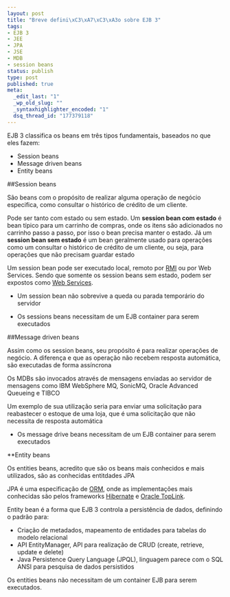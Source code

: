 ```yaml
--- 
layout: post
title: "Breve defini\xC3\xA7\xC3\xA3o sobre EJB 3"
tags: 
- EJB 3
- JEE
- JPA
- JSE
- MDB
- session beans
status: publish
type: post
published: true
meta: 
  _edit_last: "1"
  _wp_old_slug: ""
  _syntaxhighlighter_encoded: "1"
  dsq_thread_id: "177379118"
---
```

EJB 3 classifica os beans em três tipos fundamentais, baseados no que eles fazem:

* Session beans
* Message driven beans
* Entity beans

##Session beans

São beans com o propósito de realizar alguma operação de negócio  especifica, como consultar o histórico de crédito de um cliente.

Pode ser tanto com estado ou sem estado. Um **session bean com estado** é bean típico para um carrinho de compras, onde os itens são adicionados no  carrinho passo a passo, por isso o bean precisa manter o estado. Já um **session bean sem estado** é um bean geralmente usado para operações como um consultar o histórico de crédito de um cliente, ou seja, para operações que não precisam guardar estado

Um session bean pode ser executado local, remoto por [RMI](http://pt.wikipedia.org/wiki/RMI) ou por Web Services. Sendo que somente os session beans sem estado, podem ser expostos como [Web Services](http://pt.wikipedia.org/wiki/Web_service).

* Um session bean não sobrevive a queda ou parada temporário do servidor

* Os sessions beans necessitam de um EJB container para serem executados

##Message driven beans

Assim como os session beans, seu propósito é para realizar operações  de negócio. A diferença e que as operação não recebem resposta automática, são executadas de forma assíncrona

Os MDBs são invocados  através de mensagens enviadas ao servidor de mensagens como IBM WebSphere MQ, SonicMQ, Oracle Advanced Queueing e TIBCO

Um exemplo de sua utilização seria para enviar uma solicitação para reabastecer o estoque de uma loja, que é uma solicitação que não necessita de resposta automática

* Os message drive beans necessitam de um EJB container para serem executados

**Entity beans

Os entities beans, acredito que são os beans mais conhecidos e mais  utilizados, são as conhecidas entitdades JPA

JPA é uma especificação de [ORM](http://en.wikipedia.org/wiki/Object-relational_mapping), onde as implementações mais conhecidas são pelos frameworks [Hibernate](http://pt.wikipedia.org/wiki/Hibernate) e [Oracle TopLink](http://en.wikipedia.org/wiki/TopLink).

Entity bean é a forma que EJB 3 controla a persistência de dados, definindo o padrão para:

* Criação de metadados, mapeamento de entidades para tabelas do modelo relacional
* API EntityManager, API para realização de CRUD (create, retrieve, update e delete)
* Java Persistence Query Language (JPQL), linguagem parece com o SQL ANSI para pesquisa de dados persistidos

Os entities beans não necessitam de um container EJB para serem executados.
